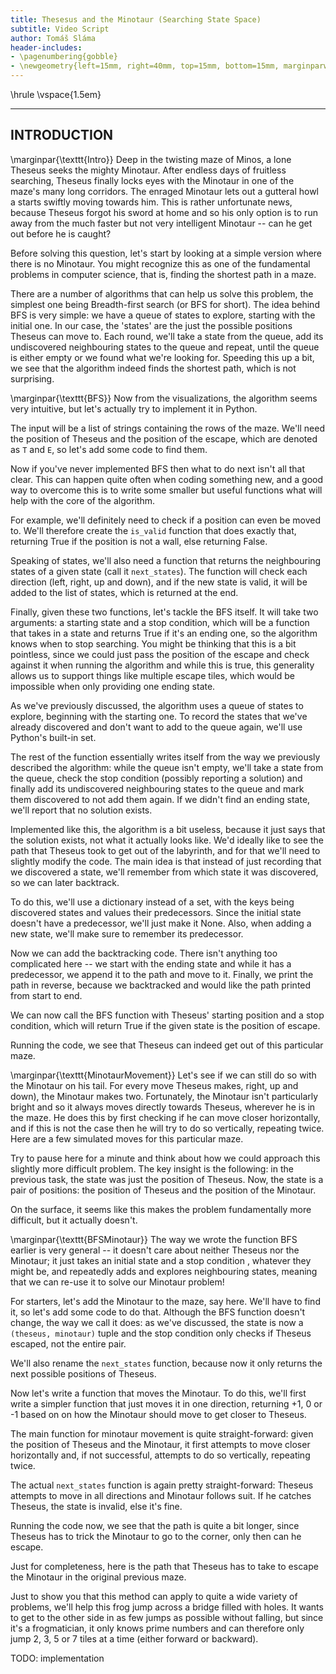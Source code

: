 ```yaml
---
title: Thesesus and the Minotaur (Searching State Space)
subtitle: Video Script
author: Tomáš Sláma
header-includes:
- \pagenumbering{gobble}
- \newgeometry{left=15mm, right=40mm, top=15mm, bottom=15mm, marginparwidth=30mm}
---
```


\hrule
\vspace{1.5em}

---
INTRODUCTION
---

\marginpar{\texttt{Intro}}
Deep in the twisting maze of Minos, a lone Theseus seeks the mighty Minotaur.
After endless days of fruitless searching, Theseus finally locks eyes with the Minotaur in one of the maze's many long corridors.
The enraged Minotaur lets out a gutteral howl a starts swiftly moving towards him.
This is rather unfortunate news, because Theseus forgot his sword at home and so his only option is to run away from the much faster but not very intelligent Minotaur -- can he get out before he is caught?

Before solving this question, let's start by looking at a simple version where there is no Minotaur.
You might recognize this as one of the fundamental problems in computer science, that is, finding the shortest path in a maze.

There are a number of algorithms that can help us solve this problem, the simplest one being Breadth-first search (or BFS for short).
The idea behind BFS is very simple: we have a queue of states to explore, starting with the initial one.
In our case, the 'states' are the just the possible positions Theseus can move to.
Each round, we'll take a state from the queue, add its undiscovered neighbouring states to the queue and repeat, until the queue is either empty or we found what we're looking for.
Speeding this up a bit, we see that the algorithm indeed finds the shortest path, which is not surprising.

\marginpar{\texttt{BFS}}
Now from the visualizations, the algorithm seems very intuitive, but let's actually try to implement it in Python.

The input will be a list of strings containing the rows of the maze.
We'll need the position of Theseus and the position of the escape, which are denoted as `T` and `E`, so let's add some code to find them.

Now if you've never implemented BFS then what to do next isn't all that clear. <!-- what now? -->
This can happen quite often when coding something new, and a good way to overcome this is to write some smaller but useful functions what will help with the core of the algorithm. <!-- write this on screen -->

For example, we'll definitely need to check if a position can even be moved to.
We'll therefore create the `is_valid` function that does exactly that, returning True if the position is not a wall, else returning False.

Speaking of states, we'll also need a function that returns the neighbouring states of a given state (call it `next_states`).
The function will check each direction (left, right, up and down), and if the new state is valid, it will be added to the list of states, which is returned at the end.

Finally, given these two functions, let's tackle the BFS itself.
It will take two arguments: a starting state and a stop condition, which will be a function that takes in a state and returns True if it's an ending one, so the algorithm knows when to stop searching.
You might be thinking that this is a bit pointless, since we could just pass the position of the escape and check against it when running the algorithm and while this is true, this generality allows us to support things like multiple escape tiles, which would be impossible when only providing one ending state. <!-- again some animation -- fade to pros -->

As we've previously discussed, the algorithm uses a queue of states to explore, beginning with the starting one.
To record the states that we've already discovered and don't want to add to the queue again, we'll use Python's built-in set.

The rest of the function essentially writes itself from the way we previously described the algorithm: while the queue isn't empty, we'll take a state from the queue, check the stop condition (possibly reporting a solution) and finally add its undiscovered neighbouring states to the queue and mark them discovered to not add them again.
If we didn't find an ending state, we'll report that no solution exists.

Implemented like this, the algorithm is a bit useless, because it just says that the solution exists, not what it actually looks like.
We'd ideally like to see the path that Theseus took to get out of the labyrinth, and for that we'll need to slightly modify the code.
The main idea is that instead of just recording that we discovered a state, we'll remember from which state it was discovered, so we can later backtrack.

To do this, we'll use a dictionary instead of a set, with the keys being discovered states and values their predecessors.
Since the initial state doesn't have a predecessor, we'll just make it None.
Also, when adding a new state, we'll make sure to remember its predecessor.

Now we can add the backtracking code.
There isn't anything too complicated here -- we start with the ending state and while it has a predecessor, we append it to the path and move to it. <!-- split this in two moves -->
Finally, we print the path in reverse, because we backtracked and would like the path printed from start to end.

We can now call the BFS function with Theseus' starting position and a stop condition, which will return True if the given state is the position of escape.

Running the code, we see that Theseus can indeed get out of this particular maze. <!-- fadeout -->

\marginpar{\texttt{MinotaurMovement}}
Let's see if we can still do so with the Minotaur on his tail. <!-- fadein -->
For every move Theseus makes, right, up and down), the Minotaur makes two.
Fortunately, the Minotaur isn't particularly bright and so it always moves directly towards Theseus, wherever he is in the maze. <!-- camera move not right -->
He does this by first checking if he can move closer horizontally, and if this is not the case then he will try to do so vertically, repeating twice.
Here are a few simulated moves for this particular maze.

Try to pause here for a minute and think about how we could approach this slightly more difficult problem. <!-- fade out again -->
The key insight is the following: in the previous task, the state was just the position of Theseus.
Now, the state is a pair of positions: the position of Theseus and the position of the Minotaur.

On the surface, it seems like this makes the problem fundamentally more difficult, but it actually doesn't. <!-- fadeout (make the question appear and then cross it out) -->

\marginpar{\texttt{BFSMinotaur}}
The way we wrote the function BFS earlier is very general -- it doesn't care about neither Theseus nor the Minotaur; it just takes an initial state and a stop condition <!-- highlight them -->, whatever they might be, and repeatedly adds <!-- again highlight --> and explores neighbouring states, meaning that we can re-use it to solve our Minotaur problem!

For starters, let's add the Minotaur to the maze, say here. <!-- zoom to the maze specifically -->
We'll have to find it, so let's add some code to do that. <!-- zoom out to the code -->
Although the BFS function doesn't change, the way we call it does: as we've discussed, the state is now a `(theseus, minotaur)` tuple and the stop condition only checks if Theseus escaped, not the entire pair. <!-- animate this showing -->

We'll also rename the `next_states` function, because now it only returns the next possible positions of Theseus. <!-- animate this -->

Now let's write a function that moves the Minotaur.
To do this, we'll first write a simpler function that just moves it in one direction, returning +1, 0 or -1 <!-- animate --> based on on how the Minotaur should move to get closer to Theseus.

The main function for minotaur movement is quite straight-forward: given the position of Theseus and the Minotaur, it first attempts to move closer horizontally and, if not successful, attempts to do so vertically, repeating twice.

The actual `next_states` function is again pretty straight-forward: Theseus attempts to move in all directions and Minotaur follows suit.
If he catches Theseus, the state is invalid, else it's fine.

Running the code now, we see that the path is quite a bit longer, since Theseus has to trick the Minotaur to go to the corner, only then can he escape.

Just for completeness, here is the path that Theseus has to take to escape the Minotaur in the original previous maze.

Just to show you that this method can apply to quite a wide variety of problems, we'll help this frog jump across a bridge filled with holes.
It wants to get to the other side in as few jumps as possible without falling, but since it's a frogmatician, it only knows prime numbers and can therefore only jump 2, 3, 5 or 7 tiles at a time (either forward or backward).

TODO: implementation
